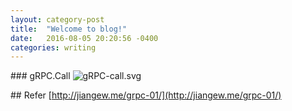 ```yaml
--- 
layout: category-post
title:  "Welcome to blog!"
date:   2016-08-05 20:20:56 -0400
categories: writing
---
```


\### gRPC.Call
![gRPC-call.svg](https://cdn.nlark.com/yuque/0/2019/svg/176280/1562916971466-da473d2b-e713-48c1-a5a9-f8bc8e1b107a.svg#align=left&display=inline&height=481&margin=%5Bobject%20Object%5D&name=gRPC-call.svg&originHeight=481&originWidth=671&size=16520&status=done&style=none&width=671)

\## Refer
[http://jiangew.me/grpc-01/](http://jiangew.me/grpc-01/)